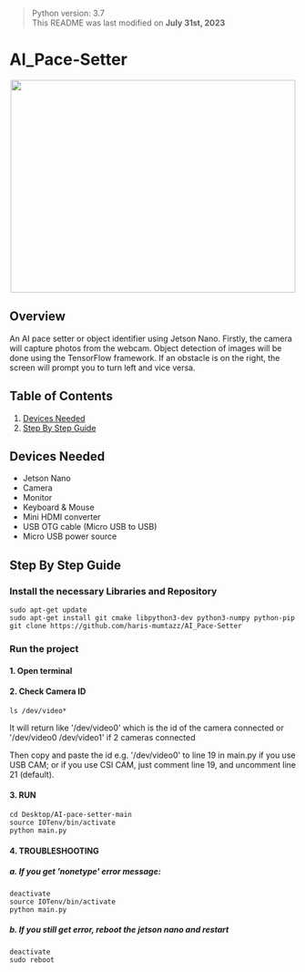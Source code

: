 > Python version: 3.7 \
This README was last modified on __July 31st, 2023__
# AI_Pace-Setter

<p align="center">
  <img width="500" height="373" src="media/second.gif">
</p>

## Overview

An AI pace setter or object identifier using Jetson Nano. Firstly, the camera will capture photos from the webcam. Object detection of images will be done using the TensorFlow framework. If an obstacle is on the right, the screen will prompt you to turn left and vice versa.

## Table of Contents

1. [Devices Needed](#devices-needed)
2. [Step By Step Guide](#step-by-step-guide)

## Devices Needed

- Jetson Nano
- Camera
- Monitor
- Keyboard & Mouse
- Mini HDMI converter
- USB OTG cable (Micro USB to USB)
- Micro USB power source

## Step By Step Guide

### Install the necessary Libraries and Repository
```console
sudo apt-get update
sudo apt-get install git cmake libpython3-dev python3-numpy python-pip
git clone https://github.com/haris-mumtazz/AI_Pace-Setter
```
### Run the project
#### 1. Open terminal
   
#### 2. Check Camera ID
```console
ls /dev/video*
```
It will return like '/dev/video0' which is the id of the camera connected
or '/dev/video0 /dev/video1' if 2 cameras connected

Then copy and paste the id e.g. '/dev/video0' to line 19 in main.py if you use USB CAM;
or if you use CSI CAM, just comment line 19, and uncomment line 21 (default).

#### 3. RUN
```console
cd Desktop/AI-pace-setter-main
source IOTenv/bin/activate
python main.py
```
#### 4. TROUBLESHOOTING

##### a. If you get 'nonetype' error message:

```console
deactivate
source IOTenv/bin/activate
python main.py
```

##### b. If you still get error, reboot the jetson nano and restart
```console
deactivate
sudo reboot
```
